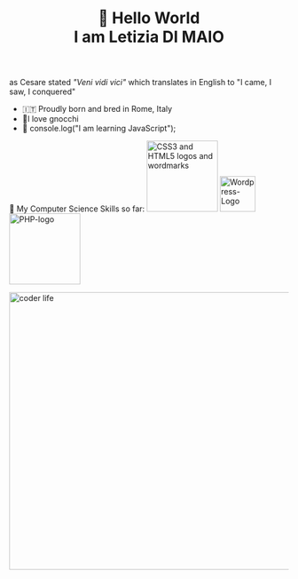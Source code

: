 <!DOCTYPE html>
<html lang="en">
  <head>
    <meta charset="utf-8"/>
    <meta name="viewport" content="width=device-width, initial-scale=1.0" />
  </head>
  <body>
    <header><h1>👋 Hello World<br>I am Letizia DI MAIO</h1></header>
    <p>as Cesare stated <em>"Veni vidi vici"</em> which translates in English to "I came, I saw, I conquered"</p>
    <div>
        <ul>
            <li>🇮🇹 Proudly born and bred in Rome, Italy</li>
            <li>🍝I love gnocchi</li>
            <li>🌱 console.log("I am learning JavaScript");</li>
        </ul>
    </div>
    <p>🏹 My Computer Science Skills so far:
      <a title="daPhyre, CC BY 3.0 &lt;https://creativecommons.org/licenses/by/3.0&gt;, via Wikimedia Commons" href="https://commons.wikimedia.org/wiki/File:CSS3_and_HTML5_logos_and_wordmarks.svg"><img width="128" alt="CSS3 and HTML5 logos and wordmarks" src="https://upload.wikimedia.org/wikipedia/commons/thumb/1/10/CSS3_and_HTML5_logos_and_wordmarks.svg/128px-CSS3_and_HTML5_logos_and_wordmarks.svg.png"></a>
        <a title="™/®WordPress, GPL &lt;http://www.gnu.org/licenses/gpl.html&gt;, via Wikimedia Commons" href="https://commons.wikimedia.org/wiki/File:Wordpress-Logo.svg"><img width="64" alt="Wordpress-Logo" src="https://upload.wikimedia.org/wikipedia/commons/thumb/0/09/Wordpress-Logo.svg/64px-Wordpress-Logo.svg.png"></a>
        <a title="Colin Viebrock, CC BY-SA 4.0 &lt;https://creativecommons.org/licenses/by-sa/4.0&gt;, via Wikimedia Commons" href="https://commons.wikimedia.org/wiki/File:PHP-logo.svg"><img width="128" alt="PHP-logo" src="https://upload.wikimedia.org/wikipedia/commons/thumb/2/27/PHP-logo.svg/128px-PHP-logo.svg.png"></a>
    </p>
    <img src="https://user-images.githubusercontent.com/109817389/183838495-df25e646-50f8-4859-936c-260dcd2fdcbb.png" style: width="550" height="500" alt="coder life" />
  </body>

</html>

<!---
leta91/leta91 is a ✨ special ✨ repository because its `README.md` (this file) appears on your GitHub profile.
You can click the Preview link to take a look at your changes.
--->
